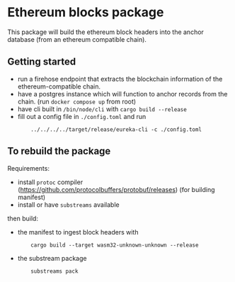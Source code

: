 # Ethereum blocks package

This package will build the ethereum block headers into the anchor database (from an ethereum compatible chain).

## Getting started

- run a firehose endpoint that extracts the blockchain information of the ethereum-compatible chain.
- have a postgres instance which will function to anchor records from the chain. (run `docker compose up` from root)
- have cli built in `/bin/node/cli` with `cargo build --release`
- fill out a config file in `./config.toml` and run
    ```
        ../../../../target/release/eureka-cli -c ./config.toml
    ```

## To rebuild the package

Requirements:
- install `protoc` compiler (https://github.com/protocolbuffers/protobuf/releases) (for building manifest)
- install or have `substreams` available

then build:
-  the manifest to ingest block headers with
    ```
        cargo build --target wasm32-unknown-unknown --release
    ```
- the substream package
    ```
        substreams pack
    ```
